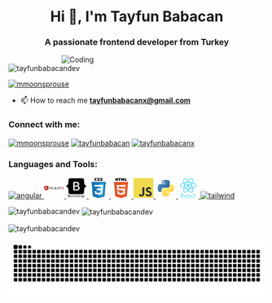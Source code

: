 <h1 align="center">Hi 👋, I'm Tayfun Babacan</h1>
<h3 align="center">A passionate frontend developer from Turkey</h3>
<img align="right" alt="Coding" width="400" src=https://camo.githubusercontent.com/19db51af5f90f1b152bc0b9078f5fe97053955be5074f03f17019c70345bdcdb/68747470733a2f2f6d69726f2e6d656469756d2e636f6d2f6d61782f313336302f302a37513379765349765f7430696f4a2d5a2e676966

<p align="left"> <img src="https://komarev.com/ghpvc/?username=tayfunbabacandev&label=Profile%20views&color=0e75b6&style=flat" alt="tayfunbabacandev" /> </p>

<p align="left"> <a href="https://twitter.com/mmoonsprouse" target="blank"><img src="https://img.shields.io/twitter/follow/mmoonsprouse?logo=twitter&style=for-the-badge" alt="mmoonsprouse" /></a> </p>

- 📫 How to reach me **tayfunbabacanx@gmail.com**

<h3 align="left">Connect with me:</h3>
<p align="left">
<a href="https://twitter.com/mmoonsprouse" target="blank"><img align="center" src="https://raw.githubusercontent.com/rahuldkjain/github-profile-readme-generator/master/src/images/icons/Social/twitter.svg" alt="mmoonsprouse" height="30" width="40" /></a>
<a href="https://linkedin.com/in/tayfunbabacan" target="blank"><img align="center" src="https://raw.githubusercontent.com/rahuldkjain/github-profile-readme-generator/master/src/images/icons/Social/linked-in-alt.svg" alt="tayfunbabacan" height="30" width="40" /></a>
<a href="https://instagram.com/tayfunbabacanx" target="blank"><img align="center" src="https://raw.githubusercontent.com/rahuldkjain/github-profile-readme-generator/master/src/images/icons/Social/instagram.svg" alt="tayfunbabacanx" height="30" width="40" /></a>
</p>

<h3 align="left">Languages and Tools:</h3>
<p align="left"> <a href="https://angular.io" target="_blank" rel="noreferrer"> <img src="https://angular.io/assets/images/logos/angular/angular.svg" alt="angular" width="40" height="40"/> </a> <a href="https://angular.io" target="_blank" rel="noreferrer"> <img src="https://raw.githubusercontent.com/devicons/devicon/master/icons/angularjs/angularjs-original-wordmark.svg" alt="angularjs" width="40" height="40"/> </a> <a href="https://getbootstrap.com" target="_blank" rel="noreferrer"> <img src="https://raw.githubusercontent.com/devicons/devicon/master/icons/bootstrap/bootstrap-plain-wordmark.svg" alt="bootstrap" width="40" height="40"/> </a> <a href="https://www.w3schools.com/css/" target="_blank" rel="noreferrer"> <img src="https://raw.githubusercontent.com/devicons/devicon/master/icons/css3/css3-original-wordmark.svg" alt="css3" width="40" height="40"/> </a> <a href="https://www.w3.org/html/" target="_blank" rel="noreferrer"> <img src="https://raw.githubusercontent.com/devicons/devicon/master/icons/html5/html5-original-wordmark.svg" alt="html5" width="40" height="40"/> </a> <a href="https://developer.mozilla.org/en-US/docs/Web/JavaScript" target="_blank" rel="noreferrer"> <img src="https://raw.githubusercontent.com/devicons/devicon/master/icons/javascript/javascript-original.svg" alt="javascript" width="40" height="40"/> </a> <a href="https://www.python.org" target="_blank" rel="noreferrer"> <img src="https://raw.githubusercontent.com/devicons/devicon/master/icons/python/python-original.svg" alt="python" width="40" height="40"/> </a> <a href="https://reactjs.org/" target="_blank" rel="noreferrer"> <img src="https://raw.githubusercontent.com/devicons/devicon/master/icons/react/react-original-wordmark.svg" alt="react" width="40" height="40"/> </a> <a href="https://tailwindcss.com/" target="_blank" rel="noreferrer"> <img src="https://www.vectorlogo.zone/logos/tailwindcss/tailwindcss-icon.svg" alt="tailwind" width="40" height="40"/> </a> </p>

<p><img align="left" src="https://github-readme-stats.vercel.app/api/top-langs?username=tayfunbabacandev&show_icons=true&theme=dark&locale=en&layout=compact" alt="tayfunbabacandev" /></p>

<p>&nbsp;<img align="center" src="https://github-readme-stats.vercel.app/api?username=tayfunbabacandev&show_icons=true&theme=dark&locale=en" alt="tayfunbabacandev" /></p>

<p><img align="center" src="https://github-readme-streak-stats.herokuapp.com/?user=tayfunbabacandev&theme=dark" alt="tayfunbabacandev" /></p>


<picture>
  <source media="(prefers-color-scheme: dark)" srcset="https://raw.githubusercontent.com/tayfunbabacandev/tayfunbabacandev/output/github-contribution-grid-snake-dark.svg">
  <source media="(prefers-color-scheme: light)" srcset="https://raw.githubusercontent.com/tayfunbabacandev/tayfunbabacandev/output/github-contribution-grid-snake.svg">
  <img alt="github contribution grid snake animation" src="https://raw.githubusercontent.com/tayfunbabacandev/tayfunbabacandev/output/github-contribution-grid-snake.svg">
</picture>
